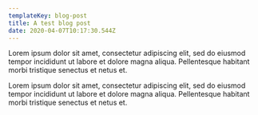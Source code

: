 ```yaml
---
templateKey: blog-post
title: A test blog post
date: 2020-04-07T10:17:30.544Z
---
```

Lorem ipsum dolor sit amet, consectetur adipiscing elit, sed do eiusmod tempor incididunt ut labore et dolore magna aliqua. Pellentesque habitant morbi tristique senectus et netus et.

Lorem ipsum dolor sit amet, consectetur adipiscing elit, sed do eiusmod tempor incididunt ut labore et dolore magna aliqua. Pellentesque habitant morbi tristique senectus et netus et.
